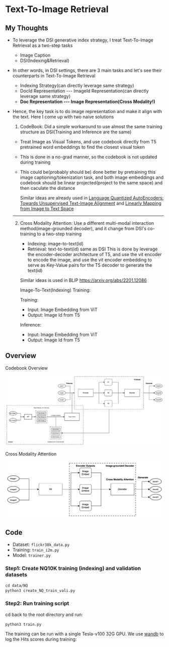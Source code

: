 # Text-To-Image Retrieval
## My Thoughts
- To leverage the DSI generative index strategy, I treat Text-To-Image Retrieval as a two-step tasks
  - Image Caption
  - DSI(Indexing&Retrieval)
- In other words, in DSI settings, there are 3 main tasks and let's see their counterparts in Text-To-Image Retrieval
  - Indexing Strategy(can directly leverage same strategy)
  - DocId Representation --- ImageId Representation(can directly leverage same strategy)
  - **Doc Representation --- Image Representation(Cross Modality!)**
- Hence, the key task is to do image representation and make it align with the text. Here I come up with two naive solutions
  1. CodeBook: Did a simple workaround to use almost the same training structure as DSI(Training and Inference are the same)
    - Treat Image as Visual Tokens, and use codebook directly from T5 pretrained word embeddings to find the closest visual token
    - This is done in a no-grad manner, so the codebook is not updated during training
    - This could be(probably should be) done better by pretraining this image captioning/tokenization task, and both image embeddings and codebook should be linear projected(project to the same space) and then caculate the distance
      
      Similar ideas are already used in [Language Quantized AutoEncoders: Towards Unsupervised Text-Image Alignment](https://arxiv.org/abs/2302.00902)
      and [Linearly Mapping from Image to Text Space](https://arxiv.org/abs/2209.15162)
      
        
  ---
  2. Cross Modality Attention: Use a different multi-modal interaction method(image-grounded decoder), and it change from DSI's co-training to a two-step training
     - Indexing: image-to-text(id)
     - Retrieval: text-to-text(id) same as DSI
       This is done by leverage the encoder-decoder architecture of T5, and use the vit encoder to encode the image, and use the vit encoder embedding to serve as Key-Value pairs for the T5 decoder to generate the text(id)
     
     Similar ideas is used in BLIP https://arxiv.org/abs/2201.12086
     
       Image-To-Text(Indexing) Training:
     
       Training:
       - Input: Image Embedding from ViT
       - Output: Image Id from T5
     
       Inference:
       - Input: Image Embedding from ViT
       - Output: Image Id from T5

## Overview
Codebook Overview

![Codebook](./images/Codebook.jpeg)

Cross Modality Attention

![Cross_Attention](./images/Image-grounded_Decoder.jpeg)

## Code

- Dataset: `flickr30k_data.py`
- Training: `train_i2m.py`
- Model: `trainer.py`






### Step1: Create NQ10K training (indexing) and validation datasets

```
cd data/NQ
python3 create_NQ_train_vali.py
```

### Step2: Run training script
cd back to the root directory and run:

```
python3 train.py
```
The training can be run with a single Tesla-v100 32G GPU. We use [wandb](https://wandb.ai/site) to log the Hits scores during training:



